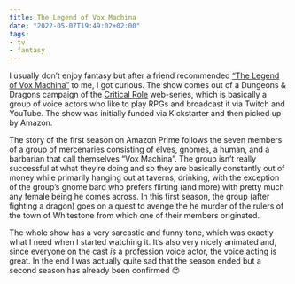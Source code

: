 ```yaml
---
title: The Legend of Vox Machina
date: "2022-05-07T19:49:02+02:00"
tags:
- tv
- fantasy
---
```


I usually don’t enjoy fantasy but after a friend recommended [“The Legend of Vox Machina”](https://en.wikipedia.org/wiki/The_Legend_of_Vox_Machina) to me, I got curious. The show comes out of a Dungeons & Dragons campaign of the [Critical Role](https://critrole.com/) web-series, which is basically a group of  voice actors who like to play RPGs and broadcast it via Twitch and YouTube. The show was initially funded via Kickstarter and then picked up by Amazon.

The story of the first season on Amazon Prime follows the seven members of a group of mercenaries consisting of elves, gnomes, a human, and a barbarian that call themselves “Vox Machina”. The group isn’t really successful at what they’re doing and so they are basically constantly out of money while primarily hanging out at taverns, drinking, with the exception of the group’s gnome bard who prefers flirting (and more) with pretty much any female being he comes across. In this first season, the group (after fighting a dragon) goes on a quest to avenge the he murder of the rulers of the town of Whitestone  from which one of their members originated. 

The whole show has a very sarcastic and funny tone, which was exactly what I need when I started watching it. It’s also very nicely animated and, since everyone on the cast *is* a profession voice actor, the voice acting is great. In the end I was actually quite sad that the season ended but a second season has already been confirmed 😍
